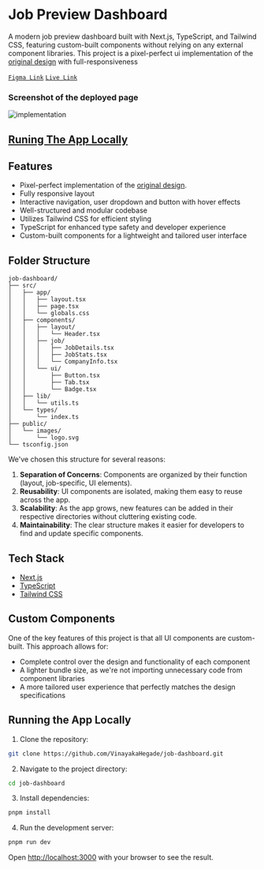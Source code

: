 # Job Preview Dashboard

A modern job preview dashboard built with Next.js, TypeScript, and Tailwind CSS, featuring custom-built components without relying on any external component libraries. This project is a pixel-perfect ui implementation of the [original design](https://www.figma.com/design/f65mNkOZUSXdWRiPtZsHuX/Job-preview-dashboard-(Copy)?node-id=0-1&t=KTNQCbRpgMJtW2w4-1) with full-responsiveness

[`Figma Link`](https://www.figma.com/design/f65mNkOZUSXdWRiPtZsHuX/Job-preview-dashboard-(Copy)?node-id=0-1&t=KTNQCbRpgMJtW2w4-1)
[`Live Link`](https://cladedashboard.vercel.app)

### Screenshot of the deployed page

![implementation](https://github.com/VinayakaHegade/job-dashboard/assets/88454618/11af2dd8-b83e-4754-9252-aec734254ba3)

## [Runing The App Locally](#running-the-app-locally)

## Features

- Pixel-perfect implementation of the [original design](https://www.figma.com/design/f65mNkOZUSXdWRiPtZsHuX/Job-preview-dashboard-(Copy)?node-id=0-1&t=KTNQCbRpgMJtW2w4-1).
- Fully responsive layout
- Interactive navigation, user dropdown and button with hover effects
- Well-structured and modular codebase
- Utilizes Tailwind CSS for efficient styling
- TypeScript for enhanced type safety and developer experience
- Custom-built components for a lightweight and tailored user interface

## Folder Structure

```
job-dashboard/
├── src/
│   ├── app/
│   │   ├── layout.tsx
│   │   ├── page.tsx
│   │   └── globals.css
│   ├── components/
│   │   ├── layout/
│   │   │   └── Header.tsx
│   │   ├── job/
│   │   │   ├── JobDetails.tsx
│   │   │   ├── JobStats.tsx
│   │   │   └── CompanyInfo.tsx
│   │   └── ui/
│   │       ├── Button.tsx
│   │       ├── Tab.tsx
│   │       └── Badge.tsx
│   ├── lib/
│   │   └── utils.ts
│   └── types/
│       └── index.ts
├── public/
│   └── images/
│       └── logo.svg
└── tsconfig.json
```

We've chosen this structure for several reasons:

1. **Separation of Concerns**: Components are organized by their function (layout, job-specific, UI elements).
2. **Reusability**: UI components are isolated, making them easy to reuse across the app.
3. **Scalability**: As the app grows, new features can be added in their respective directories without cluttering existing code.
4. **Maintainability**: The clear structure makes it easier for developers to find and update specific components.

## Tech Stack

- [Next.js](https://nextjs.org/)
- [TypeScript](https://www.typescriptlang.org/)
- [Tailwind CSS](https://tailwindcss.com/)

## Custom Components

One of the key features of this project is that all UI components are custom-built. This approach allows for:

- Complete control over the design and functionality of each component
- A lighter bundle size, as we're not importing unnecessary code from component libraries
- A more tailored user experience that perfectly matches the design specifications

## Running the App Locally

1. Clone the repository:

```bash
git clone https://github.com/VinayakaHegade/job-dashboard.git
```

2. Navigate to the project directory:

```bash
cd job-dashboard
```

3. Install dependencies:

```bash
pnpm install
```

4. Run the development server:

```bash
pnpm run dev
```

Open [http://localhost:3000](http://localhost:3000) with your browser to see the result.
